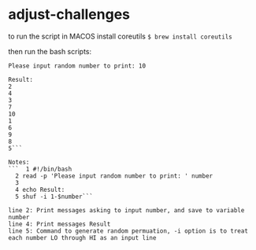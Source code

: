 # adjust-challenges

to run the script in MACOS install coreutils
```$ brew install coreutils```

then run the bash scripts:
```$sh random.sh
Please input random number to print: 10

Result:
2
4
3
7
10
1
6
9
8
5```

Notes:
```  1 #!/bin/bash
  2 read -p 'Please input random number to print: ' number
  3
  4 echo Result:
  5 shuf -i 1-$number```

line 2: Print messages asking to input number, and save to variable number 
line 4: Print messages Result
line 5: Command to generate random permuation, -i option is to treat each number LO through HI as an input line 
